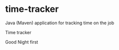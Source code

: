 # time-tracker
Java (Maven) application for tracking time on the job

Time tracker

Good Night first

